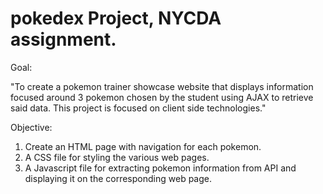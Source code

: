 # pokedex Project, NYCDA assignment.

Goal:

"To create a pokemon trainer showcase website that displays information focused around 3 pokemon chosen 
by the student using AJAX to retrieve said data. This project is focused on client side technologies."


Objective:
1) Create an HTML page with navigation for each pokemon.
2) A CSS file for styling the various web pages.
3) A Javascript file for extracting pokemon information from API and displaying it on the corresponding web page.




